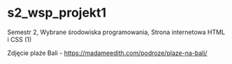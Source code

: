 # s2_wsp_projekt1
Semestr 2, Wybrane środowiska programowania, Strona internetowa HTML i CSS (1)

Zdjęcie plaże Bali - https://madameedith.com/podroze/plaze-na-bali/
